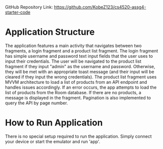 GitHub Repository Link:
https://github.com/KobeZ123/cs4520-assg4-starter-code

# Application Structure
The application features a main activity that navigates between two fragments,
a login fragment and a product list fragment. The login fragment has simple username
and password text input fields that the user uses to input their credentials.
The user will be navigated to the product list fragment if they input "admin" as the
username and password. Otherwise, they will be met with an appropriate toast message
(and their input will be cleared if they input the wrong credentials). The product
list fragment uses MVVM architecture to load a list of products from an API endpoint 
and handles issues accordingly. If an error occurs, the app attempts to load the list of products
from the Room database. If there are no products, a message is displayed in the fragment. 
Pagination is also implemented to query the API by page number. 

# How to Run Application
There is no special setup required to run the application. Simply connect your device
or start the emulator and run 'app'.